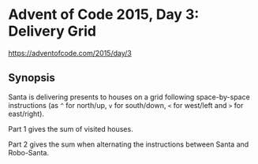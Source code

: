# Advent of Code 2015, Day 3: Delivery Grid

https://adventofcode.com/2015/day/3

## Synopsis

Santa is delivering presents to houses on a grid following space-by-space instructions (as `^` for north/up, `v` for south/down, `<` for west/left and `>` for east/right).

Part 1 gives the sum of visited houses.

Part 2 gives the sum when alternating the instructions between Santa and Robo-Santa.
